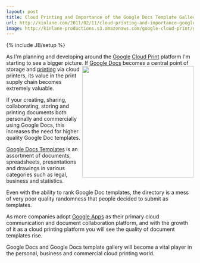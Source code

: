 ```yaml
---
layout: post
title: Cloud Printing and Importance of the Google Docs Template Gallery
url: http://kinlane.com/2011/02/11/cloud-printing-and-importance-google-docs-template-gallery/
image: http://kinlane-productions.s3.amazonaws.com/google-cloud-print/google-docs-template-gallery-1.png
---
```

{% include JB/setup %}
<p>
     As I'm planning and developing around the <a href="http://www.kinlane.com/category/google/">Google</a> <a href="http://www.kinlane.com/category/cloud-computing/cloud-print/">Cloud Print</a> platform I'm starting to see a bigger picture. <a href="https://docs.google.com/templates" target="_blank"><img style="paddng: 10px;" src="http://kinlane-productions.s3.amazonaws.com/google-cloud-print/google-docs-template-gallery-1.png"  width="300" align="right" /></a> If <a href="http://www.kinlane.com/category/google/google-docs/">Google Docs</a> becomes a central point of storage and <a href="http://www.kinlane.com/category/publishing/">printing</a> via cloud printers, its value in the print supply chain becomes extremely valuable.
</p>

<p>
     If your creating, sharing, collaborating, storing and printing documents both personally and commercially using Google Docs, this increases the need for higher quality Google Doc templates.
</p>

<p>
     <a href="https://docs.google.com/templates" target="_blank">Google Docs Templates</a> is an assortment of documents, spreadsheets, presentations and drawings in various categories such as legal, business and statistics.
</p>

<p>
     Even with the ability to rank Google Doc templates, the directory is a mess of very poor quality randomness that people decided to submit as templates.
</p>

<p>
     As more companies adopt <a href="http://www.kinlane.com/category/google/google-apps-google/">Google Apps</a> as their primary cloud communication and document collaboration platform, and with the growth of it as a cloud printing platform you will see the quality of document templates rise.
</p>

<p>
     Google Docs and Google Docs template gallery will become a vital player in the personal, business and commercial cloud printing world.
</p>